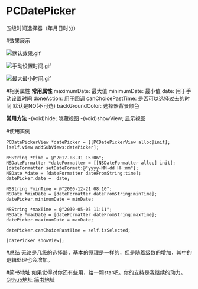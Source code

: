 # PCDatePicker
五级时间选择器（年月日时分）


#效果展示

![默认效果.gif](http://upload-images.jianshu.io/upload_images/2633493-233a160705043cb8.gif?imageMogr2/auto-orient/strip)


![手动设置时间.gif](http://upload-images.jianshu.io/upload_images/2633493-836385b2acae4448.gif?imageMogr2/auto-orient/strip)


![最大最小时间.gif](http://upload-images.jianshu.io/upload_images/2633493-14588613abf6885c.gif?imageMogr2/auto-orient/strip)

#相关属性
**常用属性**
maximumDate: 最大值
minimumDate: 最小值
date: 用于手动设置时间
doneAction: 用于回调
canChoicePastTime: 是否可以选择过去的时间 默认是NO(不可选)
backGroundColor: 选择器背景颜色

**常用方法**
-(void)hide; 隐藏视图 
-(void)showView; 显示视图

#使用实例
```
PCDatePickerView *datePicker = [[PCDatePickerView alloc]init];
[self.view addSubViews:datePicker]; 

NSString *time = @"2017-08-31 15:06";
NSDateFormatter *dateFormatter = [[NSDateFormatter alloc] init];
[dateFormatter setDateFormat:@"yyyy-MM-dd HH:mm"];
NSDate *date = [dateFormatter dateFromString:time];
datePicker.date =  date;

NSString *minTime = @"2000-12-21 08:10";
NSDate *minDate = [dateFormatter dateFromString:minTime];
datePicker.minimumDate = minDate;

NSString *maxTime = @"2030-05-05 11:11";
NSDate *maxDate = [dateFormatter dateFromString:maxTime];
datePicker.maximumDate = maxDate;

datePicker.canChoicePastTime = self.isSelected;

[datePicker showView];
```
#总结
无论是几级的选择器，基本的原理是一样的，但是随着级数的增加，其中的逻辑处理也会增加。

#简书地址
如果觉得对你还有些用，给一颗star吧。你的支持是我继续的动力。
[Github地址](https://github.com/KingTortoise/PCDatePicker.git)
[简书地址](http://www.jianshu.com/p/176c66c7f841)

